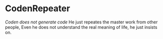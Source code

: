 # CodenRepeater
*Coden does not generate code*
He just repeates the master work from other people,
Even he does not understand the real meaning of life,
he just insists on.
